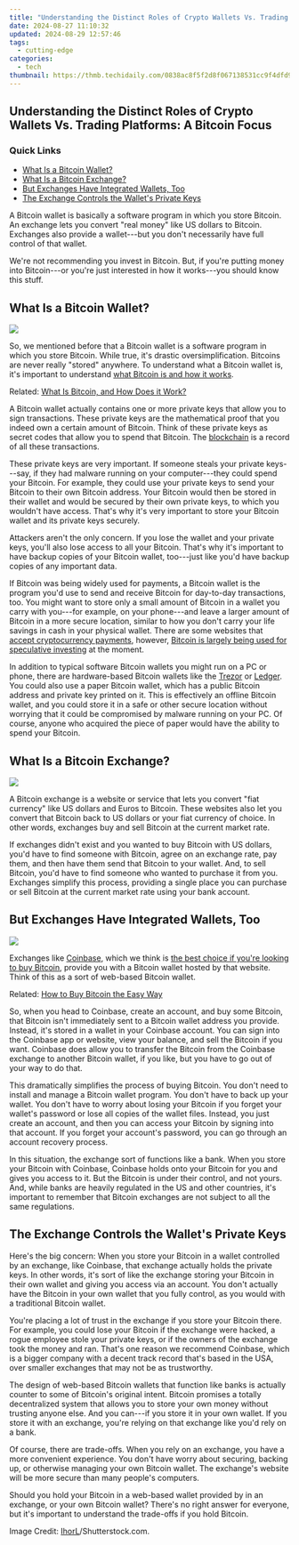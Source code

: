 ```yaml
---
title: "Understanding the Distinct Roles of Crypto Wallets Vs. Trading Platforms: A Bitcoin Focus"
date: 2024-08-27 11:10:32
updated: 2024-08-29 12:57:46
tags:
  - cutting-edge
categories:
  - tech
thumbnail: https://thmb.techidaily.com/0838ac8f5f2d8f067138531cc9f4dfd905cfa9adb1733f1b9948bd185f0bb490.jpg
---
```


## Understanding the Distinct Roles of Crypto Wallets Vs. Trading Platforms: A Bitcoin Focus

### Quick Links

* [What Is a Bitcoin Wallet?](https://extra-approaches.techidaily.com/2024-approved-music-that-fuels-movement-top-rated-workout-anthems/)
* [What Is a Bitcoin Exchange?](https://screen-mirror.techidaily.com/how-to-screen-mirroring-nubia-red-magic-8s-pro-drfone-by-drfone-android/)
* [But Exchanges Have Integrated Wallets, Too](https://some-tips.techidaily.com/new-the-ultimate-overview-dji-inspire-1-reviewed/)
* [The Exchange Controls the Wallet's Private Keys](https://howto.techidaily.com/how-to-resolve-infinix-note-30-screen-not-working-drfone-by-drfone-fix-android-problems-fix-android-problems/)

 A Bitcoin wallet is basically a software program in which you store Bitcoin. An exchange lets you convert "real money" like US dollars to Bitcoin. Exchanges also provide a wallet---but you don't necessarily have full control of that wallet.

 We're not recommending you invest in Bitcoin. But, if you're putting money into Bitcoin---or you're just interested in how it works---you should know this stuff.

##  What Is a Bitcoin Wallet?

![](https://static1.howtogeekimages.com/wordpress/wp-content/uploads/2018/03/img_5abc355adf5ac.png) 

 So, we mentioned before that a Bitcoin wallet is a software program in which you store Bitcoin. While true, it's drastic oversimplification. Bitcoins are never really "stored" anywhere. To understand what a Bitcoin wallet is, it's important to understand [what Bitcoin is and how it works](https://extra-support.techidaily.com/navigating-through-excellent-hdr-cam-choices-for-2024/).

Related: [What Is Bitcoin, and How Does it Work?](https://extra-support.techidaily.com/navigating-through-excellent-hdr-cam-choices-for-2024/) 

 A Bitcoin wallet actually contains one or more private keys that allow you to sign transactions. These private keys are the mathematical proof that you indeed own a certain amount of Bitcoin. Think of these private keys as secret codes that allow you to spend that Bitcoin. The [blockchain](https://facebook-videos.techidaily.com/updated-2024-approved-top-playlist-hits-social-medias-1-10-video-winners/) is a record of all these transactions.

 These private keys are very important. If someone steals your private keys---say, if they had malware running on your computer---they could spend your Bitcoin. For example, they could use your private keys to send your Bitcoin to their own Bitcoin address. Your Bitcoin would then be stored in their wallet and would be secured by their own private keys, to which you wouldn't have access. That's why it's very important to store your Bitcoin wallet and its private keys securely.

 Attackers aren't the only concern. If you lose the wallet and your private keys, you'll also lose access to all your Bitcoin. That's why it's important to have backup copies of your Bitcoin wallet, too---just like you'd have backup copies of any important data.

 If Bitcoin was being widely used for payments, a Bitcoin wallet is the program you'd use to send and receive Bitcoin for day-to-day transactions, too. You might want to store only a small amount of Bitcoin in a wallet you carry with you---for example, on your phone---and leave a larger amount of Bitcoin in a more secure location, similar to how you don't carry your life savings in cash in your physical wallet. There are some websites that [accept cryptocurrency payments](https://win11-tips.techidaily.com/altering-windows-fn-key-behavior-for-efficiency/), however, [Bitcoin is largely being used for speculative investing](https://tech-revival.techidaily.com/the-hidden-dangers-of-ai-preventing-info-leakage-in-chatbots-through-model-inversion-insights/) at the moment.

 In addition to typical software Bitcoin wallets you might run on a PC or phone, there are hardware-based Bitcoin wallets like the [Trezor](https://shop.trezor.io/) or [Ledger](https://www.ledger.com/). You could also use a paper Bitcoin wallet, which has a public Bitcoin address and private key printed on it. This is effectively an offline Bitcoin wallet, and you could store it in a safe or other secure location without worrying that it could be compromised by malware running on your PC. Of course, anyone who acquired the piece of paper would have the ability to spend your Bitcoin.

##  What Is a Bitcoin Exchange?

![](https://static1.howtogeekimages.com/wordpress/wp-content/uploads/2018/03/img_5abc34a7320da.png) 

 A Bitcoin exchange is a website or service that lets you convert "fiat currency" like US dollars and Euros to Bitcoin. These websites also let you convert that Bitcoin back to US dollars or your fiat currency of choice. In other words, exchanges buy and sell Bitcoin at the current market rate.

 If exchanges didn't exist and you wanted to buy Bitcoin with US dollars, you'd have to find someone with Bitcoin, agree on an exchange rate, pay them, and then have them send that Bitcoin to your wallet. And, to sell Bitcoin, you'd have to find someone who wanted to purchase it from you. Exchanges simplify this process, providing a single place you can purchase or sell Bitcoin at the current market rate using your bank account.

##  But Exchanges Have Integrated Wallets, Too

![](https://static1.howtogeekimages.com/wordpress/wp-content/uploads/2018/03/img_5abc344de700a.png) 

 Exchanges like [Coinbase](https://www.coinbase.com/), which we think is [the best choice if you're looking to buy Bitcoin](https://fake-location.techidaily.com/what-are-location-permissions-life360-on-vivo-y17s-drfone-by-drfone-virtual-android/), provide you with a Bitcoin wallet hosted by that website. Think of this as a sort of web-based Bitcoin wallet.

Related: [How to Buy Bitcoin the Easy Way](https://fake-location.techidaily.com/what-are-location-permissions-life360-on-vivo-y17s-drfone-by-drfone-virtual-android/) 

 So, when you head to Coinbase, create an account, and buy some Bitcoin, that Bitcoin isn't immediately sent to a Bitcoin wallet address you provide. Instead, it's stored in a wallet in your Coinbase account. You can sign into the Coinbase app or website, view your balance, and sell the Bitcoin if you want. Coinbase does allow you to transfer the Bitcoin from the Coinbase exchange to another Bitcoin wallet, if you like, but you have to go out of your way to do that.

 This dramatically simplifies the process of buying Bitcoin. You don't need to install and manage a Bitcoin wallet program. You don't have to back up your wallet. You don't have to worry about losing your Bitcoin if you forget your wallet's password or lose all copies of the wallet files. Instead, you just create an account, and then you can access your Bitcoin by signing into that account. If you forget your account's password, you can go through an account recovery process.

 In this situation, the exchange sort of functions like a bank. When you store your Bitcoin with Coinbase, Coinbase holds onto your Bitcoin for you and gives you access to it. But the Bitcoin is under their control, and not yours. And, while banks are heavily regulated in the US and other countries, it's important to remember that Bitcoin exchanges are not subject to all the same regulations.

##  The Exchange Controls the Wallet's Private Keys

 Here's the big concern: When you store your Bitcoin in a wallet controlled by an exchange, like Coinbase, that exchange actually holds the private keys. In other words, it's sort of like the exchange storing your Bitcoin in their own wallet and giving you access via an account. You don't actually have the Bitcoin in your own wallet that you fully control, as you would with a traditional Bitcoin wallet.

 You're placing a lot of trust in the exchange if you store your Bitcoin there. For example, you could lose your Bitcoin if the exchange were hacked, a rogue employee stole your private keys, or if the owners of the exchange took the money and ran. That's one reason we recommend Coinbase, which is a bigger company with a decent track record that's based in the USA, over smaller exchanges that may not be as trustworthy.

 The design of web-based Bitcoin wallets that function like banks is actually counter to some of Bitcoin's original intent. Bitcoin promises a totally decentralized system that allows you to store your own money without trusting anyone else. And you can---if you store it in your own wallet. If you store it with an exchange, you're relying on that exchange like you'd rely on a bank.

 Of course, there are trade-offs. When you rely on an exchange, you have a more convenient experience. You don't have worry about securing, backing up, or otherwise managing your own Bitcoin wallet. The exchange's website will be more secure than many people's computers.

 Should you hold your Bitcoin in a web-based wallet provided by in an exchange, or your own Bitcoin wallet? There's no right answer for everyone, but it's important to understand the trade-offs if you hold Bitcoin.

 Image Credit: [IhorL](https://www.shutterstock.com/image-photo/closed-wallet-dollar-bills-bitcoins-on-776794912)/Shutterstock.com.

<ins class="adsbygoogle"
     style="display:block"
     data-ad-format="autorelaxed"
     data-ad-client="ca-pub-7571918770474297"
     data-ad-slot="1223367746"></ins>



<ins class="adsbygoogle"
     style="display:block"
     data-ad-client="ca-pub-7571918770474297"
     data-ad-slot="8358498916"
     data-ad-format="auto"
     data-full-width-responsive="true"></ins>
